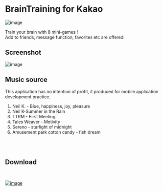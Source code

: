 # BrainTraining for Kakao

![image](https://user-images.githubusercontent.com/38183241/43683826-18174f48-98cf-11e8-8e27-7d1bbfc8a881.png)

Train your brain with 8 mini-games ! <br>
Add to friends, message function, favorites etc are offered.

## Screenshot

![image](https://user-images.githubusercontent.com/38183241/43683883-253379d0-98d0-11e8-99fe-ff0aa758b658.png)

## Music source

This application has no intention of profit, it produced for mobile application development practice.
<ol>
  <li>Neil K. - Blue, happiness, joy, pleasure</li>
  <li>Neil K-Summer in the Rain</li>
  <li>TTRM - First Meeting</li>
  <li>Tales Weaver - Motivity</li>
  <li>Sereno - starlight of midnight</li>
  <li>Amusement park cotton candy - fish dream</li>
</ol>
<br>
<br>

## Download

<br>

[![image](https://user-images.githubusercontent.com/38183241/45920826-0d04b280-bee5-11e8-89d7-9d69417b3a9f.png)](https://play.google.com/store/apps/details?id=com.hyunwoong.braintraining&hl=en_US)

